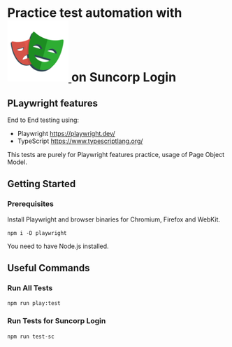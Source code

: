 <h1>
  Practice test automation with <a href="https://playwright.dev/"> <img width="140" alt="Playwright Logo" src="https://raw.githubusercontent.com/github/explore/60cd2530141f67f07a947fa2d310c482e287e387/topics/playwright/playwright.png" /> </a> on Suncorp Login</a>
</h1>

## PLaywright features
End to End testing using:

- Playwright https://playwright.dev/
- TypeScript https://www.typescriptlang.org/

This tests are purely for Playwright features practice, usage of Page Object Model.

## Getting Started

### Prerequisites
Install Playwright and browser binaries for Chromium, Firefox and WebKit.
```shell
npm i -D playwright
```
You need to have Node.js installed.

## Useful Commands

### Run All Tests

```shell
npm run play:test
```
### Run Tests for Suncorp Login
```shell
npm run test-sc
```